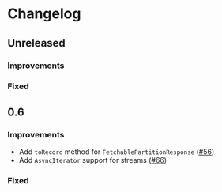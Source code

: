 # Changelog
## Unreleased
### Improvements
### Fixed

## 0.6

### Improvements
- Add `toRecord` method for `FetchablePartitionResponse` ([#56](https://github.com/infinyon/fluvio-client-node/pull/56))
- Add `AsyncIterator` support for streams ([#66](https://github.com/infinyon/fluvio-client-node/pull/66))

### Fixed
